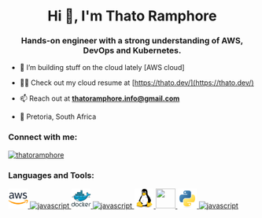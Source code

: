 <h1 align="center">Hi 👋, I'm Thato Ramphore</h1>
<h3 align="center">Hands-on engineer with a strong understanding of AWS, DevOps and Kubernetes.</h3>


- 🌱 I’m building stuff on the cloud lately [AWS cloud] 

- 👨‍💻 Check out my cloud resume at [https://thato.dev/](https://thato.dev/)

- 📫 Reach out at **thatoramphore.info@gmail.com**

- 📍 Pretoria, South Africa

<h3 align="left">Connect with me:</h3>
<p align="left">
<a href="https://linkedin.com/in/thatoramphore" target="_blank"><img align="center" src="https://raw.githubusercontent.com/rahuldkjain/github-profile-readme-generator/master/src/images/icons/Social/linked-in-alt.svg" alt="thatoramphore" height="30" width="40" /></a>
</p>

<h3 align="left">Languages and Tools:</h3>
<p align="left"> 
  <a href="https://aws.amazon.com/" target="_blank">
    <img src="https://raw.githubusercontent.com/devicons/devicon/master/icons/amazonwebservices/amazonwebservices-original-wordmark.svg" alt="html5" width="40" height="40"/>
  </a>
  <a href="https://kubernetes.io/" target="_blank">
  <img src="https://www.vectorlogo.zone/logos/kubernetes/kubernetes-icon.svg" alt="javascript" width="40" height="40"/> 
  </a>
  <a href="https://www.docker.com/" target="_blank">
  <img src="https://raw.githubusercontent.com/devicons/devicon/master/icons/docker/docker-original-wordmark.svg" alt="html5" width="40" height="40"/> 
  </a>
  <a href="https://www.jenkins.io/" target="_blank">
  <img src="https://www.vectorlogo.zone/logos/jenkins/jenkins-icon.svg" alt="javascript" width="40" height="40"/> 
  </a>
  <a href="https://www.linux.org/" target="_blank">
  <img src="https://raw.githubusercontent.com/devicons/devicon/master/icons/linux/linux-original.svg" alt="html5" width="40" height="40"/> 
  </a>
  <a href="https://git-scm.com/" target="_blank">
  <img src="https://www.vectorlogo.zone/logos/git-scm/git-scm-icon.svg" width="40" height="40"/> 
  </a>
  <a href="https://www.python.org/" target="_blank">
  <img src="https://raw.githubusercontent.com/devicons/devicon/master/icons/python/python-original.svg" alt="html5" width="40" height="40"/>
  </a>
  <a href="https://grafana.com/" target="_blank">
  <img src="https://www.vectorlogo.zone/logos/grafana/grafana-icon.svg" alt="javascript" width="40" height="40"/> 
  </a>
</p>
          


